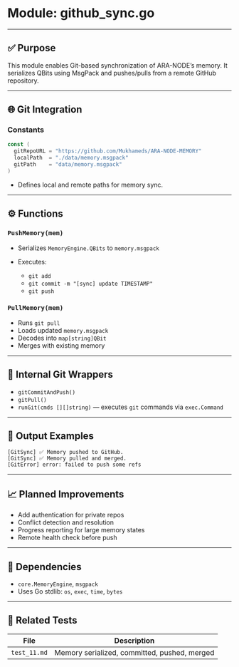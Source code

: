 # Module: github\_sync.go

---

## ✅ Purpose

This module enables Git-based synchronization of ARA-NODE’s memory. It serializes QBits using MsgPack and pushes/pulls from a remote GitHub repository.

---

## 🌐 Git Integration

### Constants

```go
const (
  gitRepoURL = "https://github.com/Mukhameds/ARA-NODE-MEMORY"
  localPath  = "./data/memory.msgpack"
  gitPath    = "data/memory.msgpack"
)
```

* Defines local and remote paths for memory sync.

---

## ⚙️ Functions

### `PushMemory(mem)`

* Serializes `MemoryEngine.QBits` to `memory.msgpack`
* Executes:

  * `git add`
  * `git commit -m "[sync] update TIMESTAMP"`
  * `git push`

### `PullMemory(mem)`

* Runs `git pull`
* Loads updated `memory.msgpack`
* Decodes into `map[string]QBit`
* Merges with existing memory

---

## 🧪 Internal Git Wrappers

* `gitCommitAndPush()`
* `gitPull()`
* `runGit(cmds [][]string)` — executes `git` commands via `exec.Command`

---

## 💬 Output Examples

```text
[GitSync] ✅ Memory pushed to GitHub.
[GitSync] ✅ Memory pulled and merged.
[GitError] error: failed to push some refs
```

---

## 📈 Planned Improvements

* Add authentication for private repos
* Conflict detection and resolution
* Progress reporting for large memory states
* Remote health check before push

---

## 📂 Dependencies

* `core.MemoryEngine`, `msgpack`
* Uses Go stdlib: `os`, `exec`, `time`, `bytes`

---

## 🧪 Related Tests

| File         | Description                                  |
| ------------ | -------------------------------------------- |
| `test_11.md` | Memory serialized, committed, pushed, merged |
